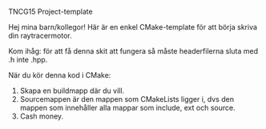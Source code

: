 TNCG15 Project-template

Hej mina barn/kollegor! Här är en enkel CMake-template för att börja skriva din raytracermotor.

Kom ihåg: för att få denna skit att fungera så måste headerfilerna sluta med .h inte .hpp.


När du kör denna kod i CMake:
1. Skapa en buildmapp där du vill.
2. Sourcemappen är den mappen som CMakeLists ligger i, dvs den mappen som innehåller alla mappar som include, ext och source.
3. Cash money.
